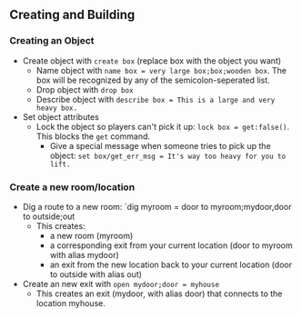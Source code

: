 ## Creating and Building
### Creating an Object
- Create object with `create box` (replace box with the object you want)
  - Name object with `name box = very large box;box;wooden box`. The box will be recognized by any of the semicolon-seperated list.
  - Drop object with `drop box`
  - Describe object with `describe box = This is a large and very heavy box.`
- Set object attributes
  - Lock the object so players can't pick it up: `lock box = get:false()`. This blocks the `get` command.
    - Give a special message when someone tries to pick up the object: `set box/get_err_msg = It's way too heavy for you to lift.`

### Create a new room/location
- Dig a route to a new room: `dig myroom = door to myroom;mydoor,door to outside;out
  - This creates:
    -  a new room (myroom)
    -  a corresponding exit from your current location (door to myroom with alias mydoor)
    -  an exit from the new location back to your current location (door to outside with alias out)
- Create an new exit with `open mydoor;door = myhouse`
  - This creates an exit (mydoor, with alias door) that connects to the location myhouse.
